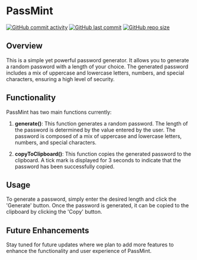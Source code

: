 # PassMint


[![GitHub commit activity](https://img.shields.io/github/commit-activity/t/conor-timmis/PassMint)](https://github.com/conor-timmis/PassMint/commits/main)
[![GitHub last commit](https://img.shields.io/github/last-commit/conor-timmis/PassMint)](https://github.com/conor-timmis/PassMint/commits/main)
[![GitHub repo size](https://img.shields.io/github/repo-size/conor-timmis/PassMint)](https://github.com/conor-timmis/PassMint)


## Overview
This is a simple yet powerful password generator. It allows you to generate a random password with a length of your choice. The generated password includes a mix of uppercase and lowercase letters, numbers, and special characters, ensuring a high level of security.

## Functionality
PassMint has two main functions currently:

1. **generate()**: This function generates a random password. The length of the password is determined by the value entered by the user. The password is composed of a mix of uppercase and lowercase letters, numbers, and special characters.

2. **copyToClipboard()**: This function copies the generated password to the clipboard. A tick mark is displayed for 3 seconds to indicate that the password has been successfully copied.

## Usage
To generate a password, simply enter the desired length and click the 'Generate' button. Once the password is generated, it can be copied to the clipboard by clicking the 'Copy' button.

## Future Enhancements
Stay tuned for future updates where we plan to add more features to enhance the functionality and user experience of PassMint.
